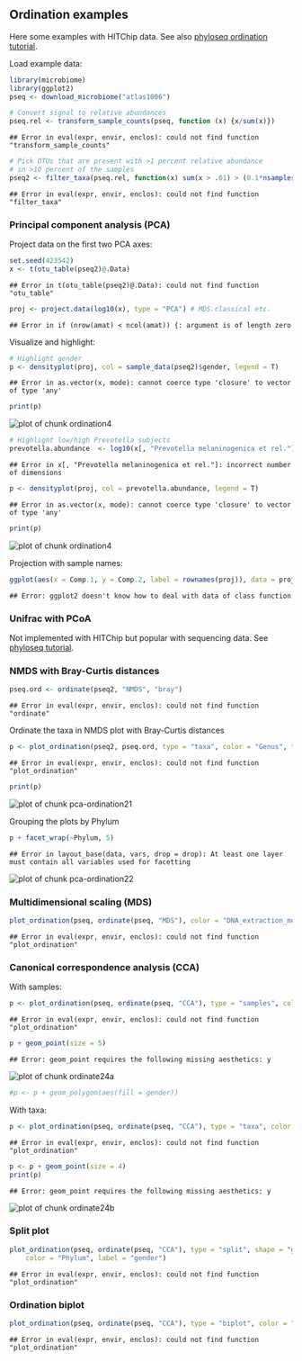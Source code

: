 ## Ordination examples

Here some examples with HITChip data. See also [phyloseq ordination tutorial](joey711.github.io/phyloseq/plot_ordination-examples.html).

Load example data:


```r
library(microbiome)
library(ggplot2)
pseq <- download_microbiome("atlas1006")

# Convert signal to relative abundances
pseq.rel <- transform_sample_counts(pseq, function (x) {x/sum(x)})
```

```
## Error in eval(expr, envir, enclos): could not find function "transform_sample_counts"
```

```r
# Pick OTUs that are present with >1 percent relative abundance 
# in >10 percent of the samples
pseq2 <- filter_taxa(pseq.rel, function(x) sum(x > .01) > (0.1*nsamples(pseq.rel)), TRUE)
```

```
## Error in eval(expr, envir, enclos): could not find function "filter_taxa"
```


### Principal component analysis (PCA)

Project data on the first two PCA axes:


```r
set.seed(423542)
x <- t(otu_table(pseq2)@.Data)
```

```
## Error in t(otu_table(pseq2)@.Data): could not find function "otu_table"
```

```r
proj <- project.data(log10(x), type = "PCA") # MDS.classical etc.
```

```
## Error in if (nrow(amat) < ncol(amat)) {: argument is of length zero
```


Visualize and highlight:


```r
# Highlight gender
p <- densityplot(proj, col = sample_data(pseq2)$gender, legend = T)
```

```
## Error in as.vector(x, mode): cannot coerce type 'closure' to vector of type 'any'
```

```r
print(p)
```

![plot of chunk ordination4](figure/ordination4-1.png)

```r
# Highlight low/high Prevotella subjects
prevotella.abundance  <- log10(x[, "Prevotella melaninogenica et rel."]) 
```

```
## Error in x[, "Prevotella melaninogenica et rel."]: incorrect number of dimensions
```

```r
p <- densityplot(proj, col = prevotella.abundance, legend = T)
```

```
## Error in as.vector(x, mode): cannot coerce type 'closure' to vector of type 'any'
```

```r
print(p)
```

![plot of chunk ordination4](figure/ordination4-2.png)

Projection with sample names:


```r
ggplot(aes(x = Comp.1, y = Comp.2, label = rownames(proj)), data = proj) + geom_text(size = 2)
```

```
## Error: ggplot2 doesn't know how to deal with data of class function
```


### Unifrac with PCoA

Not implemented with HITChip but popular with sequencing data. See [phyloseq tutorial](http://joey711.github.io/phyloseq/plot_ordination-examples.html). 


### NMDS with Bray-Curtis distances


```r
pseq.ord <- ordinate(pseq2, "NMDS", "bray")
```

```
## Error in eval(expr, envir, enclos): could not find function "ordinate"
```

Ordinate the taxa in NMDS plot with Bray-Curtis distances


```r
p <- plot_ordination(pseq2, pseq.ord, type = "taxa", color = "Genus", title = "taxa")
```

```
## Error in eval(expr, envir, enclos): could not find function "plot_ordination"
```

```r
print(p)
```

![plot of chunk pca-ordination21](figure/pca-ordination21-1.png)

Grouping the plots by Phylum


```r
p + facet_wrap(~Phylum, 5)
```

```
## Error in layout_base(data, vars, drop = drop): At least one layer must contain all variables used for facetting
```

![plot of chunk pca-ordination22](figure/pca-ordination22-1.png)


### Multidimensional scaling (MDS)


```r
plot_ordination(pseq, ordinate(pseq, "MDS"), color = "DNA_extraction_method") + geom_point(size = 5)
```

```
## Error in eval(expr, envir, enclos): could not find function "plot_ordination"
```


### Canonical correspondence analysis (CCA)

With samples:


```r
p <- plot_ordination(pseq, ordinate(pseq, "CCA"), type = "samples", color = "gender")
```

```
## Error in eval(expr, envir, enclos): could not find function "plot_ordination"
```

```r
p + geom_point(size = 5)
```

```
## Error: geom_point requires the following missing aesthetics: y
```

![plot of chunk ordinate24a](figure/ordinate24a-1.png)

```r
#p <- p + geom_polygon(aes(fill = gender))
```

With taxa:


```r
p <- plot_ordination(pseq, ordinate(pseq, "CCA"), type = "taxa", color = "Phylum")
```

```
## Error in eval(expr, envir, enclos): could not find function "plot_ordination"
```

```r
p <- p + geom_point(size = 4)
print(p)
```

```
## Error: geom_point requires the following missing aesthetics: y
```

![plot of chunk ordinate24b](figure/ordinate24b-1.png)


### Split plot


```r
plot_ordination(pseq, ordinate(pseq, "CCA"), type = "split", shape = "gender", 
    color = "Phylum", label = "gender")
```

```
## Error in eval(expr, envir, enclos): could not find function "plot_ordination"
```


### Ordination biplot


```r
plot_ordination(pseq, ordinate(pseq, "CCA"), type = "biplot", color = "Phylum")
```

```
## Error in eval(expr, envir, enclos): could not find function "plot_ordination"
```






